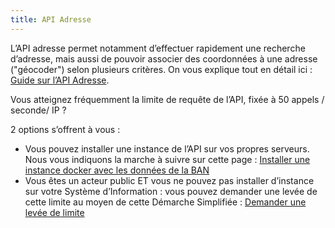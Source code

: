 ```yaml
---
title: API Adresse
---
```


L’API adresse permet notamment d’effectuer rapidement une recherche d’adresse, mais aussi de pouvoir associer des coordonnées à une adresse ("géocoder") selon plusieurs critères. On vous explique tout en détail ici : [Guide sur l’API Adresse](https://guides.data.gouv.fr/reutiliser-des-donnees/utiliser-les-api-geographiques/utiliser-lapi-adresse).

Vous atteignez fréquemment la limite de requête de l’API, fixée à 50 appels / seconde/ IP ?

2 options s’offrent à vous :
*  Vous pouvez installer une instance de l’API sur vos propres serveurs. Nous vous indiquons la marche à suivre sur cette page : [Installer une instance docker avec les données de la BAN](https://github.com/BaseAdresseNationale/addok-docker#installer-une-instance-avec-les-donn%C3%A9es-de-la-base-adresse-nationale)
*  Vous êtes un acteur public ET vous ne pouvez pas installer d’instance sur votre Système d’Information : vous pouvez demander une levée de cette limite au moyen de cette Démarche Simplifiée : [Demander une levée de limite](https://www.demarches-simplifiees.fr/admin/procedures/75659/apercu)
